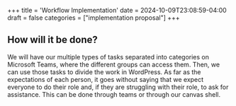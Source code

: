 +++
title = 'Workflow Implementation'
date = 2024-10-09T23:08:59-04:00
draft = false
categories = ["implementation proposal"]
+++
## How will it be done?
We will have our multiple types of tasks separated into categories on Microsoft Teams, where the different groups can access them. Then, we can use those tasks to divide the work in WordPress. As far as the expectations of each person, it goes without saying that we expect everyone to do their role and, if they are struggling with their role, to ask for assistance. This can be done through teams or through our canvas shell.
